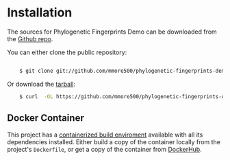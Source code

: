 # Installation

The sources for Phylogenetic Fingerprints Demo can be downloaded from the [Github repo](https://github.com/mmore500/phylogenetic-fingerprints-demo).

You can either clone the public repository:

```bash

    $ git clone git://github.com/mmore500/phylogenetic-fingerprints-demo
```
Or download the [tarball](https://github.com/mmore500/phylogenetic-fingerprints-demo/tarball/master):

```bash
    $ curl  -OL https://github.com/mmore500/phylogenetic-fingerprints-demo/tarball/master
```

## Docker Container

This project has a [containerized build enviroment](https://docs.docker.com/engine/reference/commandline/build/) available with all its dependencies installed. Either build a copy of the container locally from the project's `Dockerfile`,
or get a copy of the container from [DockerHub](https://hub.docker.com/r/mmore500/phylogenetic-fingerprints-demo}).
